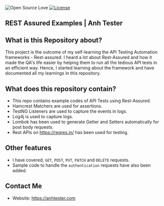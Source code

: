 ![Open Source Love](https://badges.frapsoft.com/os/v1/open-source.svg?v=103)
[![License](https://img.shields.io/badge/License-Apache%202.0-blue.svg)](https://opensource.org/licenses/Apache-2.0)

## REST Assured Examples | Anh Tester

## What is this Repository about?
This project is the outcome of my self-learning the API Testing Automation frameworks - Rest-assured.
I heard a lot about Rest-Assured and how it made the QA's life easier by helping them to run all the tedious API tests in an efficient way.
Hence, I started learning about the framework and have documented all my learnings in this repository.


## What does this repository contain?
- This repo contains example codes of API Tests using Rest-Assured.
- Hamcrest Matchers are used for assertions.
- TestNG Listeners are used to capture the events in logs.
- Log4j is used to capture logs.
- Lombok has been used to generate Getter and Setters automatically for post body requests.
- Rest APIs on https://reqres.in/ has been used for testing.

## Other features
- I have covered, `GET`, `POST`, `PUT`, `PATCH` and `DELETE` requests.
- Sample code to handle the `authentication` requests have also been added.

## Contact Me
- Website: https://anhtester.com
